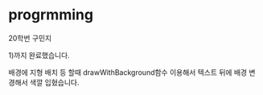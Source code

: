# progrmming

20학번 구민지 

1)까지 완료했습니다. 

배경에 지형 배치 등 할때 drawWithBackground함수 이용해서
텍스트 뒤에 배경 변경해서 색깔 입혔습니다.
